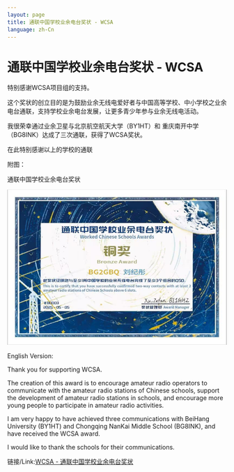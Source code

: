 ```yaml
---
layout: page
title: 通联中国学校业余电台奖状 - WCSA
language: zh-Cn
---
```

# 通联中国学校业余电台奖状 - WCSA

特别感谢WCSA项目组的支持。

这个奖状的创立目的是为鼓励业余无线电爱好者与中国高等学校、中小学校之业余电台通联，支持学校业余电台发展，让更多青少年参与业余无线电活动。

我很荣幸通过业余卫星与北京航空航天大学（BY1HT）和 重庆南开中学（BG8INK）达成了三次通联，获得了WCSA奖状。

在此特别感谢以上的学校的通联

附图：

通联中国学校业余电台奖状

![1746454167420](image/WCSA/1746454167420.png)

English Version:

Thank you for supporting WCSA.

The creation of this award is to encourage amateur radio operators to communicate with the amateur radio stations of Chinese schools, support the development of amateur radio stations in schools, and encourage more young people to participate in amateur radio activities.

I am very happy to have achieved three communications with BeiHang University (BY1HT) and Chongqing NanKai Middle School (BG8INK), and have received the WCSA award.

I would like to thank the schools for their communications.

链接/Link:[WCSA - 通联中国学校业余电台奖状](https://www.wcsa.ac.cn/)
